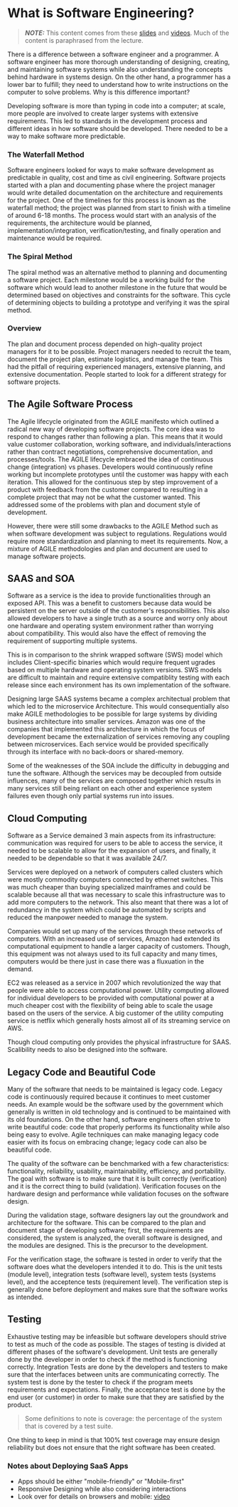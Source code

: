 # What is Software Engineering?

> **_NOTE:_**  This content comes from these [slides](http://faculty.washington.edu/wlloyd/courses/tcss360/tcss360_lecture_1.pdf) and [videos](http://www.saasbook.info/videos). Much of the content is paraphrased from the lecture.

There is a difference between a software engineer and a programmer. A software
engineer has more thorough understanding of designing, creating, and maintaining
software systems while also understanding the concepts behind hardware in
systems design. On the other hand, a programmer has a lower bar to fulfill; they
need to understand how to write instructions on the computer to solve problems.
Why is this difference important?

Developing software is more than typing in code into a computer; at scale, more
people are involved to create larger systems with extensive requirements. This
led to standards in the development process and different ideas in how software
should be developed. There needed to be a way to make software more predictable.

### The Waterfall Method

Software engineers looked for ways to make software development as predictable
in quality, cost and time as civil engineering. Software projects started with a
plan and documenting phase where the project manager would write detailed
documentation on the architecture and requirements for the project. One of the
timelines for this process is known as the waterfall method; the project was
planned from start to finish with a timeline of around 6-18 months. The process
would start with an analysis of the requirements, the architecture would be
planned, implementation/integration, verification/testing, and finally operation
and maintenance would be required.

### The Spiral Method

The spiral method was an alternative method to planning and documenting a
software project. Each milestone would be a working build for the software which
would lead to another milestone in the future that would be determined based on
objectives and constraints for the software. This cycle of determining objects
to building a prototype and verifying it was the spiral method.

### Overview

The plan and document process depended on high-quality project managers for it
to be possible. Project managers needed to recruit the team, document the
project plan, estimate logistics, and manage the team. This had the pitfall of
requiring experienced managers, extensive planning, and extensive documentation.
People started to look for a different strategy for software projects.

## The Agile Software Process

The Agile lifecycle originated from the AGILE manifesto which outlined a radical
new way of developing software projects. The core idea was to respond to changes
rather than following a plan. This means that it would value customer
collaboration, working software, and individuals/interactions rather than
contract negotiations, comprehensive documentation, and processes/tools. The
AGILE lifecycle embraced the idea of continuous change (integration) vs phases.
Developers would continuously refine working but incomplete prototypes until the
customer was happy with each iteration. This allowed for the continuous step by
step improvement of a product with feedback from the customer compared to
resulting in a complete project that may not be what the customer wanted. This
addressed some of the problems with plan and document style of development.

However, there were still some drawbacks to the AGILE Method such as when
software development was subject to regulations. Regulations would require more
standardization and planning to meet its requirements. Now, a mixture of AGILE
methodologies and plan and document are used to manage software projects.


## SAAS and SOA

Software as a service is the idea to provide functionalities through an exposed
API. This was a benefit to customers because data would be persistent on the
server outside of the customer's responsibilities. This also allowed developers
to have a single truth as a source and worry only about one hardware and
operating system environment rather than worrying about compatibility. This
would also have the effect of removing the requirement of supporting multiple
systems.

This is in comparison to the shrink wrapped software (SWS) model which includes
Client-specific binaries which would require frequent ugrades based on multiple
hardware and operating system versions. SWS models are difficult to maintain and
require extensive compatiblity testing with each release since each environment
has its own implementation of the software.

Designing large SAAS systems became a complex architectual problem that which
led to the microservice Architecture. This would consequentially also make AGILE
methodologies to be possible for large systems by dividing business architecture
into smaller services. Amazon was one of the companies that implemented this
architecture in which the focus of development became the externalization of
services removing any coupling between microservices. Each service would be
provided specifically through its interface with no back-doors or shared-memory.

Some of the weaknesses of the SOA include the difficulty in debugging and tune
the software. Although the services may be decoupled from outside influences,
many of the services are composed together which results in many services still
being reliant on each other and experience system failures even though only
partial systems run into issues.

## Cloud Computing

Software as a Service demained 3 main aspects from its infrastructure:
communication was required for users to be able to access the service, it needed
to be scalable to allow for the expansion of users, and finally, it needed to be
dependable so that it was available 24/7.

Services were deployed on a network of computers called clusters which were
mostly commodity computers connected by ethernet switches. This was much cheaper
than buying specialized mainframes and could be scalable because all that was
necessary to scale this infrastructure was to add more computers to the network.
This also meant that there was a lot of redundancy in the system which could be
automated by scripts and reduced the manpower needed to manage the system.

Companies would set up many of the services through these networks of computers.
With an increased use of services, Amazon had extended its computational
equipment to handle a larger capacity of customers. Though, this equipment was
not always used to its full capacity and many times, computers would be there
just in case there was a fluxuation in the demand.

EC2 was released as a service in 2007 which revolutionized the way that people
were able to access computational power. Utility computing allowed for
individual developers to be provided with computational power at a much cheaper
cost with the flexibility of being able to scale the usage based on the users of
the service. A big customer of the utility computing service is netflix which
generally hosts almost all of its streaming service on AWS.

Though cloud computing only provides the physical infrastructure for SAAS.
Scalibility needs to also be designed into the software.


## Legacy Code and Beautiful Code

Many of the software that needs to be maintained is legacy code. Legacy code is
continuously required because it continues to meet customer needs. An example
would be the software used by the government which generally is written in old
technology and is continued to be maintained with its old foundations. On the
other hand, software engineers often strive to write beautiful code: code that
properly performs its functionality while also being easy to evolve. Agile
techniques can make managing legacy code easier with its focus on embracing
change; legacy code can also be beautiful code.

The quality of the software can be benchmarked with a few characteristics:
functionality, reliability, usability, maintainability, efficiency, and
portability. The goal with software is to make sure that it is built correctly
(verification) and it is the correct thing to build (validation). Verification
focuses on the hardware design and performance while validation focuses on the
software design.

During the validation stage, software designers lay out the groundwork and
architecture for the software. This can be compared to the plan and document
stage of developing software; first, the requirements are considered, the system
is analyzed, the overall software is designed, and the modules are designed.
This is the precursor to the development.

For the verification stage, the software is tested in order to verify that the
software does what the developers intended it to do. This is the unit tests
(module level), integration tests (software level), system tests (systems
level), and the acceptence tests (requirement level). The verification step is
generally done before deployment and makes sure that the software works as
intended.

## Testing

Exhaustive testing may be infeasible but software developers should strive to
test as much of the code as possible. The stages of testing is divided at
different phases of the software's development. Unit tests are generally done by
the developer in order to check if the method is functioning correctly.
Integration Tests are done by the developers and testers to make sure that the
interfaces between units are communicating correctly. The system test is done by
the tester to check if the program meets requirements and expectations. Finally,
the acceptance test is done by the end user (or customer) in order to make sure
that they are satisfied by the product.

> Some definitions to note is coverage: the percentage of the system that is
covered by a test suite.

One thing to keep in mind is that 100% test coverage may ensure design
reliability but does not ensure that the right software has been created.



### Notes about Deploying SaaS Apps

- Apps should be either "mobile-friendly" or "Mobile-first"
- Responsive Designing while also considering interactions
- Look over for details on browsers and mobile: [video](https://www.youtube.com/watch?v=nYZ33A1V3Ms&list=PLeMMGxq3FPxjcFZVmvkuc5tW2HtTkqlgP&index=10)
